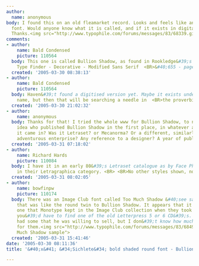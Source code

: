 ```yaml
---
author:
  name: anonymous
body: I found this on an old fleamarket record. Looks and feels like an old Letraset
  font. Would anyone know what it is called, and if it exists in digital format anywhere?
  Thanks.<img src="http://www.typophile.com/forums/messages/83/68339.gif" alt="Sample">
comments:
- author:
    name: Bald Condensed
    picture: 110564
  body: This one is called Bullion Shadow, as found in Rookledge&#39;s  <BR>International
    Type Finder - Decorative - Modified Sans Serif  <BR>&#40;655 - page 252&#41;
  created: '2005-03-30 08:38:13'
- author:
    name: Bald Condensed
    picture: 110564
  body: Haven&#39;t found a digitised version yet. Maybe it exists under  <BR>a different
    name, but then that will be searching a needle in  <BR>the proverbial haystack.
  created: '2005-03-30 21:02:32'
- author:
    name: anonymous
  body: Thanks for that! I tried the whole www for Bullion Shadow, to no avail. Any
    idea who published Bullion Shadow in the first place, in whatever analogue format
    it came in? Was it Letraset? or Mecanorma? Or a different, similarly aesthetically
    adventurous enterprise? Any reference to a designer? A year of publication, anything?
  created: '2005-03-31 07:18:02'
- author:
    name: Richard Hards
    picture: 110084
  body: I have it in an early 80&#39;s Letraset catalogue as by Face Photosetting
    in their Letragraphica category. <BR> <BR>No other styles shown, no lower case.
  created: '2005-03-31 08:02:05'
- author:
    name: bowfinpw
    picture: 110174
  body: There was an Image Club font called Too Much Shadow &#40;see sample below&#41;
    that was like the round twin to Bullion Shadow. It appears that it wasn&#39;t
    one that Monotype kept in the Image Club collection when they took it over, so
    you&#39;d have to find one of the old Letterpress 5 or 6 CD&#39;s. Grant Hutchinson
    had some that he was willing to sell, but I don&#39;t know how much he wanted
    for them.<img src="http://www.typophile.com/forums/messages/83/68490.gif" alt="Too
    Much Shadow sample">
  created: '2005-03-31 15:41:46'
date: '2005-03-30 08:11:36'
title: '&#40;x&#41; &#34;Sichlete&#34; bold shaded round font - Bullion Shadow {Yves}'

---
```

